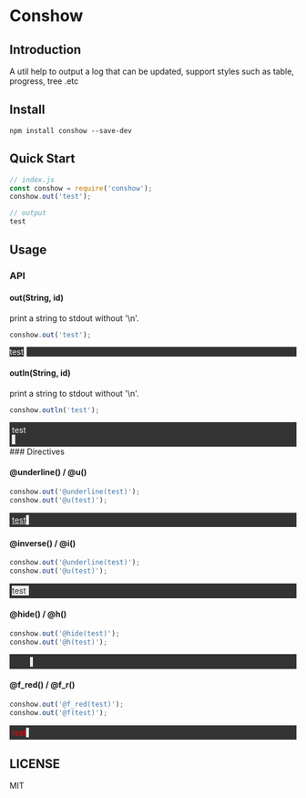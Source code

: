 # Conshow 

## Introduction
A util help to output a log that can be updated, support styles such as table, progress, tree .etc

## Install
```
npm install conshow --save-dev
```

## Quick Start
```js
// index.js
const conshow = require('conshow');
conshow.out('test');

// output
test
```

## Usage
### API
#### out(String, id)
print a string to stdout without '\n'.
```js
conshow.out('test');
```
<div style="background: #333;color:#eee">test<span style="background: #eee;color: #eee">1</span></div>

#### outln(String, id)
print a string to stdout without '\n'.
```js
conshow.outln('test');
```
<div style="background: #333;color:#eee;padding:0.3em;">test<br><span style="background: #eee;color: #eee">1</span></div>
### Directives

#### @underline() / @u()
```js
conshow.out('@underline(test)');
conshow.out('@u(test)');
```
<div style="background: #333;color:#eee;padding:0.3em;"><u>test</u><span style="background: #eee;color: #eee">1</span></div>


#### @inverse() / @i()
```js
conshow.out('@underline(test)');
conshow.out('@u(test)');
```
<div style="background-color:#333; color: #eee;padding:0.3em;"><span style="background-color:#eee; color:#333">test</span><span style="background: #eee;color: #eee">1</span></div>

#### @hide() / @h()
```js
conshow.out('@hide(test)');
conshow.out('@h(test)');
```
<div style="background-color:#333; color: #eee;padding:0.3em;">&nbsp;&nbsp;&nbsp;&nbsp;&nbsp;&nbsp;&nbsp;&nbsp;<span style="background: #eee;color: #eee">1</span></div>

#### @f_red() / @f_r()
```js
conshow.out('@f_red(test)');
conshow.out('@f(test)');
```
<div style="background: #333;color:red;padding:0.3em;">test<span style="background: #eee;color: #eee">1</span></div>

## LICENSE
MIT
